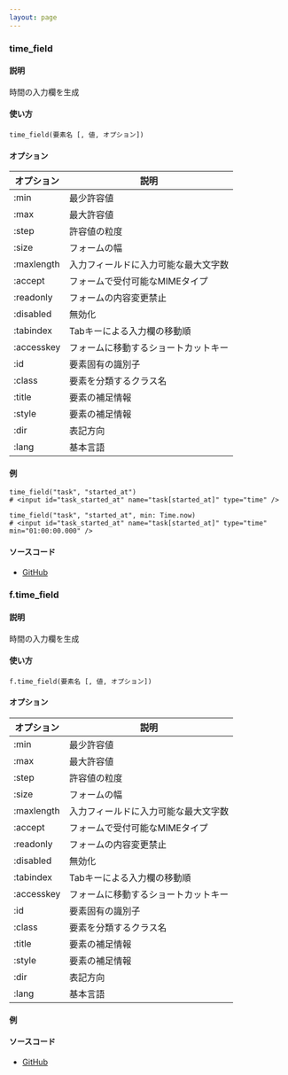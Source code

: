 ```yaml
---
layout: page
---
```

### time_field
#### 説明
時間の入力欄を生成

#### 使い方
    time_field(要素名 [, 値, オプション])

#### オプション

オプション   | 説明
---------- | ------------------
:min       | 最少許容値
:max       | 最大許容値
:step      | 許容値の粒度
:size      | フォームの幅
:maxlength | 入力フィールドに入力可能な最大文字数
:accept    | フォームで受付可能なMIMEタイプ
:readonly  | フォームの内容変更禁止
:disabled  | 無効化
:tabindex  | Tabキーによる入力欄の移動順
:accesskey | フォームに移動するショートカットキー
:id        | 要素固有の識別子
:class     | 要素を分類するクラス名
:title     | 要素の補足情報
:style     | 要素の補足情報
:dir       | 表記方向
:lang      | 基本言語

#### 例
    time_field("task", "started_at")
    # <input id="task_started_at" name="task[started_at]" type="time" />

    time_field("task", "started_at", min: Time.now)
    # <input id="task_started_at" name="task[started_at]" type="time" min="01:00:00.000" />

#### ソースコード
* [GitHub](https://github.com/rails/rails/blob/f33d52c95217212cbacc8d5e44b5a8e3cdc6f5b3/actionview/lib/action_view/helpers/form_helper.rb#L1423)

### f.time_field
#### 説明
時間の入力欄を生成

#### 使い方
    f.time_field(要素名 [, 値, オプション])

#### オプション

オプション      | 説明
---------- | ------------------
:min       | 最少許容値
:max       | 最大許容値
:step      | 許容値の粒度
:size      | フォームの幅
:maxlength | 入力フィールドに入力可能な最大文字数
:accept    | フォームで受付可能なMIMEタイプ
:readonly  | フォームの内容変更禁止
:disabled  | 無効化
:tabindex  | Tabキーによる入力欄の移動順
:accesskey | フォームに移動するショートカットキー
:id        | 要素固有の識別子
:class     | 要素を分類するクラス名
:title     | 要素の補足情報
:style     | 要素の補足情報
:dir       | 表記方向
:lang      | 基本言語

#### 例

#### ソースコード
* [GitHub](https://github.com/rails/rails/blob/f33d52c95217212cbacc8d5e44b5a8e3cdc6f5b3/actionview/lib/action_view/helpers/form_helper.rb#L1800)